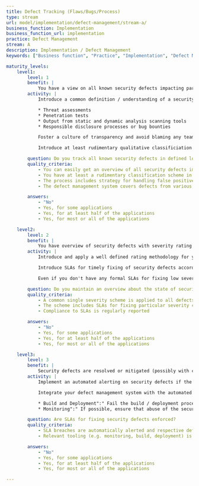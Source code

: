 ```yaml
---
title: Defect Tracking (Flaws/Bugs/Process)
type: stream
url: model/implementation/defect-management/stream-a/
business_function: Implementation
business_function_url: implementation
practice: Defect Management
stream: A
description: Implementation / Defect Management
keywords: ["Business function", "Practice", "Implementation", "Defect Management"]

maturity_levels:
    level1:
        level: 1
        benefit: |
            You have a view on all known security defects impacting particular applications.
        activity: |
            Introduce a common definition / understanding of a security defect and define the most common ways of identifying these. These typically include, but are not limited to: 

            * Threat assessments
            * Penetration tests
            * Output from static and dynamic analysis scanning tools
            * Responsible disclosure processes or bug bounties

            Foster a culture of transparency and avoid blaming any teams for introducing or identifying security defects. Record and track all security defects in a defined location. This location doesn't necessarily have to centralized for the whole organization, however ensure that you're able to get an overview of all defects affecting a particular application at any single point in time. Define and apply access rules for the tracked security defects to mitigate the risk of leakage and abuse of this information. 

            Introduce at least rudimentary qualitative classificiation of security defects so that you are able to prioritize fixing efforts accordingly. Strive for limiting duplication of information and presence of false positives to increase the trustworthiness of the process.

        question: Do you track all known security defects in defined locations?
        quality_criteria:
            - You can easily get an overview of all security defects impacting one application anytime
            - You have at least a rudimentary classification scheme in place
            - The process includes strategy for handling false positives and duplicate entries
            - The defect management system covers defects from various sources / activities

        answers:
            - "No"
            - Yes, for some applications
            - Yes, for at least half of the applications
            - Yes, for most or all of the applications

    level2:
        level: 2
        benefit: |
            You have overview of security defects with severity rating affecting applications throughout the entire organization.
        activity: |
            Introduce and apply a well defined rating methodology for your security defects consistently across the whole organization, based on the probability and expected impact of the defect being exploited. This will allow you to identify applications which need higher attention and investments. In case you don't store the information about security defects centrally, ensure that you're still able to easily pull the information from all sources and get an overview about "hot spots" needing your attention.

            Introduce SLAs for timely fixing of security defects according to their criticality rating and centrally monitor and regularly report on SLA breaches. Define a process for cases where it's not feasible or economical to fix a defect within the time defined by the SLAs. This should at least ensure that all relevant stakeholders have a solid understanding of the imposed risk. If suitable, employ compensating controls for these cases.

            Even if you don't have any formal SLAs for fixing low severity defects, ensure that responsible teams still get a regular overview about issues affecting their applications and understand how particular issues affect or amplify each other. 

        question: Do you maintain an overview about the state of security defects across the whole organization?
        quality_criteria:
            - A common single severity scheme is applied to all defects across the organization
            - The scheme includes SLAs for fixing particular severity classes
            - Compliance to SLAs is regularly reported

        answers:
            - "No"
            - Yes, for some applications
            - Yes, for at least half of the applications
            - Yes, for most or all of the applications

    level3:
        level: 3
        benefit: |
            Security defects are resolved or mitigated (possibly with compensating controls) within a predefined time.
        activity: |
            Implement an automated alerting on security defects if the fix time breaches the defined SLAs. Ensure that these defects are automatically transfered into the risk management process and rated by a consistent quantitative methodology. Evaluate how particular defects influence / amplify each other not only on the level of separate teams, but on the level of the whole organization. Use the knowledge of the full kill chain to prioritize, introduce and track compensating controls mitigating the respective business risks. 

            Integrate your defect management system with the automated tooling introduced by other practices, e.g.":"

            * Build and Deployment":" Fail the build / deployment process if security defects above certain severity affect the final artifact, unless someone explicitely signs off the exception. 
            * Monitoring":" If possible, ensure that abuse of the security defect in production environment is recognized and alerted. 

        question: Are SLAs for fixing security defects enforced?
        quality_criteria:
            - SLA breaches are automatically alerted and respective defects are transfered to the risk management process
            - Relevant tooling (e.g. monitoring, build, deployment) is integrated with the defect management system

        answers:
            - "No"
            - Yes, for some applications
            - Yes, for at least half of the applications
            - Yes, for most or all of the applications

---
```

